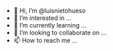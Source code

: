 - 👋 Hi, I’m @luisnietohueso
- 👀 I’m interested in ...
- 🌱 I’m currently learning ...
- 💞️ I’m looking to collaborate on ...
- 📫 How to reach me ...

<!---
luisnietohueso/luisnietohueso is a ✨ special ✨ repository because its `README.md` (this file) appears on your GitHub profile.
You can click the Preview link to take a look at your changes.
--->
